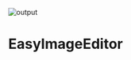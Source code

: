 ![output](https://github.com/santude1997/EasyImageEditor/assets/62021656/8c7cdffa-963f-430e-8edc-c2efbf317022)
# EasyImageEditor
